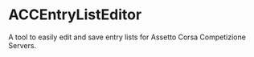 # ACCEntryListEditor
A tool to easily edit and save entry lists for Assetto Corsa Competizione Servers.
